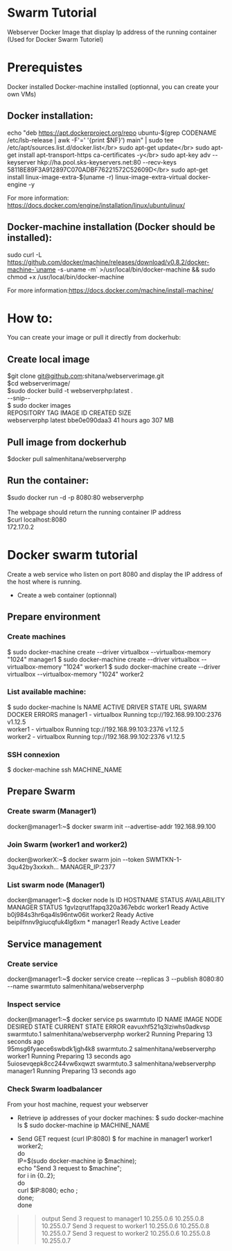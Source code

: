 # Swarm Tutorial
Webserver Docker Image that display Ip address of the running container (Used for Docker Swarm Tutoriel)

# Prerequistes 
Docker installed
Docker-machine installed (optionnal, you can create your own VMs)

## Docker installation:
echo "deb https://apt.dockerproject.org/repo ubuntu-$(grep CODENAME /etc/lsb-release | awk -F'=' '{print $NF}') main" | sudo tee /etc/apt/sources.list.d/docker.list</br>
sudo apt-get update</br>
sudo apt-get install apt-transport-https ca-certificates -y</br>
sudo apt-key adv --keyserver hkp://ha.pool.sks-keyservers.net:80  --recv-keys 58118E89F3A912897C070ADBF76221572C52609D</br>
sudo apt-get install linux-image-extra-$(uname -r) linux-image-extra-virtual docker-engine -y</br>

For more information: https://docs.docker.com/engine/installation/linux/ubuntulinux/

## Docker-machine installation (Docker should be installed):
sudo curl -L https://github.com/docker/machine/releases/download/v0.8.2/docker-machine-`uname -s`-`uname -m` >/usr/local/bin/docker-machine && sudo chmod +x /usr/local/bin/docker-machine</br>

For more information:https://docs.docker.com/machine/install-machine/

# How to:
You can create your image or pull it directly from dockerhub:
## Create local image
$git clone git@github.com:shitana/webserverimage.git</br>
$cd webserverimage/</br>
$sudo docker build -t webserverphp:latest .</br>
--snip--</br>
$ sudo docker images</br>
REPOSITORY                  TAG                 IMAGE ID            CREATED             SIZE</br>
webserverphp                latest              bbe0e090daa3        41 hours ago        307 MB</br>

## Pull image from dockerhub
$docker pull salmenhitana/webserverphp

## Run the container:
$sudo docker run -d -p 8080:80 webserverphp</br></br>
The webpage should return the running container IP address</br>
$curl localhost:8080</br>
172.17.0.2  </br>

# Docker swarm tutorial
Create a web service who listen on port 8080 and display the IP address of the host where is running.
* Create a web container (optionnal)

## Prepare environment 
### Create machines
$ sudo docker-machine create --driver virtualbox --virtualbox-memory "1024" manager1 
$ sudo docker-machine create --driver virtualbox --virtualbox-memory "1024" worker1 
$ sudo docker-machine create --driver virtualbox --virtualbox-memory "1024" worker2

### List available machine:
$ sudo docker-machine ls
NAME       ACTIVE   DRIVER       STATE     URL                         SWARM   DOCKER    ERRORS
manager1   -        virtualbox   Running   tcp://192.168.99.100:2376           v1.12.5   
worker1    -        virtualbox   Running   tcp://192.168.99.103:2376           v1.12.5   
worker2    -        virtualbox   Running   tcp://192.168.99.102:2376           v1.12.5   

### SSH connexion
$ docker-machine ssh MACHINE_NAME

## Prepare Swarm
### Create swarm (Manager1)
docker@manager1:~$ docker swarm init --advertise-addr 192.168.99.100

### Join Swarm (worker1 and worker2)
docker@workerX:~$ docker swarm join --token SWMTKN-1-3qu42by3xxkxh... MANAGER_IP:2377

### List swarm node (Manager1)
docker@manager1:~$ docker node ls
ID                           HOSTNAME  STATUS  AVAILABILITY  MANAGER STATUS
1gvlzqrut1fapq320a367ebdc    worker1   Ready   Active        
b0j984s3hr6qa4ls96ntw06it    worker2   Ready   Active        
beipilfnnv9giucqfuk4lg6xm *  manager1  Ready   Active        Leader

## Service management
### Create service
docker@manager1:~$ docker service create --replicas 3 --publish 8080:80 --name swarmtuto salmenhitana/webserverphp

### Inspect service
docker@manager1:~$ docker service ps swarmtuto
ID                         NAME         IMAGE                      NODE      DESIRED STATE  CURRENT STATE             ERROR
eavuxhf521q3lziwhs0adkvsp  swarmtuto.1  salmenhitana/webserverphp  worker2   Running        Preparing 13 seconds ago  
95msg6fyaece6swbdk1jgh4k8  swarmtuto.2  salmenhitana/webserverphp  worker1   Running        Preparing 13 seconds ago  
5uiosevqepk8cc244vw6xqwzt  swarmtuto.3  salmenhitana/webserverphp  manager1  Running        Preparing 13 seconds ago  

### Check Swarm loadbalancer
From your host machine, request your webserver

* Retrieve ip addresses of your docker machines:
$ sudo docker-machine ls
$ sudo docker-machine ip MACHINE_NAME

* Send GET request (curl IP:8080)
$ for machine in manager1 worker1 worker2; \
  do \
    IP=$(sudo docker-machine ip $machine); \
    echo "Send 3 request to $machine"; \
    for i in {0..2}; \
    do \
      curl $IP:8080; echo ; \
    done; \
  done
>> output
Send 3 request to manager1
10.255.0.6
10.255.0.8
10.255.0.7
Send 3 request to worker1
10.255.0.6
10.255.0.8
10.255.0.7
Send 3 request to worker2
10.255.0.6
10.255.0.8
10.255.0.7</br>
